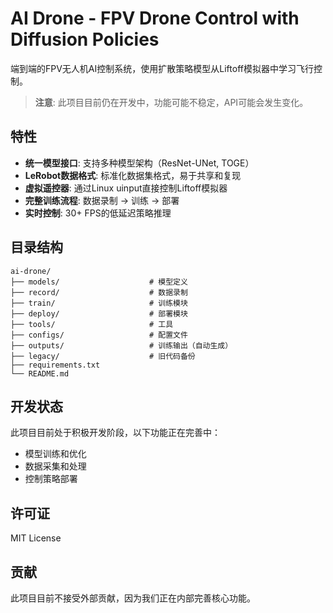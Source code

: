 # AI Drone - FPV Drone Control with Diffusion Policies

端到端的FPV无人机AI控制系统，使用扩散策略模型从Liftoff模拟器中学习飞行控制。

> **注意**: 此项目目前仍在开发中，功能可能不稳定，API可能会发生变化。

## 特性

- **统一模型接口**: 支持多种模型架构（ResNet-UNet, TOGE）
- **LeRobot数据格式**: 标准化数据集格式，易于共享和复现
- **虚拟遥控器**: 通过Linux uinput直接控制Liftoff模拟器
- **完整训练流程**: 数据录制 → 训练 → 部署
- **实时控制**: 30+ FPS的低延迟策略推理

## 目录结构

```
ai-drone/
├── models/                    # 模型定义
├── record/                    # 数据录制
├── train/                     # 训练模块
├── deploy/                    # 部署模块
├── tools/                     # 工具
├── configs/                   # 配置文件
├── outputs/                   # 训练输出（自动生成）
├── legacy/                    # 旧代码备份
├── requirements.txt
└── README.md
```

## 开发状态

此项目目前处于积极开发阶段，以下功能正在完善中：
- 模型训练和优化
- 数据采集和处理
- 控制策略部署

## 许可证

MIT License

## 贡献

此项目目前不接受外部贡献，因为我们正在内部完善核心功能。